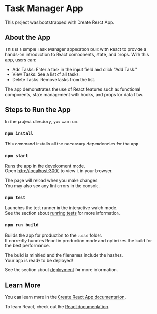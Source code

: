 # Task Manager App

This project was bootstrapped with [Create React App](https://github.com/facebook/create-react-app).

## About the App
This is a simple Task Manager application built with React to provide a hands-on introduction to React components, state, and props. With this app, users can:
* Add Tasks: Enter a task in the input field and click "Add Task."
* View Tasks: See a list of all tasks.
* Delete Tasks: Remove tasks from the list.

The app demonstrates the use of React features such as functional components, state management with hooks, and props for data flow.

## Steps to Run the App

In the project directory, you can run:

### `npm install`

This command installs all the necessary dependencies for the app.

### `npm start`

Runs the app in the development mode.\
Open [http://localhost:3000](http://localhost:3000) to view it in your browser.

The page will reload when you make changes.\
You may also see any lint errors in the console.

### `npm test`

Launches the test runner in the interactive watch mode.\
See the section about [running tests](https://facebook.github.io/create-react-app/docs/running-tests) for more information.

### `npm run build`

Builds the app for production to the `build` folder.\
It correctly bundles React in production mode and optimizes the build for the best performance.

The build is minified and the filenames include the hashes.\
Your app is ready to be deployed!

See the section about [deployment](https://facebook.github.io/create-react-app/docs/deployment) for more information.

## Learn More

You can learn more in the [Create React App documentation](https://facebook.github.io/create-react-app/docs/getting-started).

To learn React, check out the [React documentation](https://reactjs.org/).

